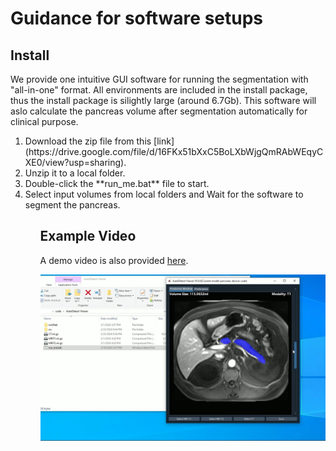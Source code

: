 # Guidance for software setups

## Install

We provide one intuitive GUI software for running the segmentation with "all-in-one" format. All environments are included in the install package, thus the install package is silightly large (around 6.7Gb). This software will aslo calculate the pancreas volume after segmentation automatically for clinical purpose.

<ol>
    <li> Download the zip file from this [link](https://drive.google.com/file/d/16FKx51bXxC5BoLXbWjgQmRAbWEqyCXE0/view?usp=sharing).
    <li> Unzip it to a local folder.
    <li> Double-click the **run_me.bat** file to start.
    <li> Select input volumes from local folders and Wait for the software to segment the pancreas.
<ol>


## Example Video

A demo video is also provided [here](https://drive.google.com/file/d/1eyaZOvwBl0mQ8uVL9cA6dV1V4R7_UO95/view?usp=sharing).


![Example GUI](../assets/GUI.JPG)

